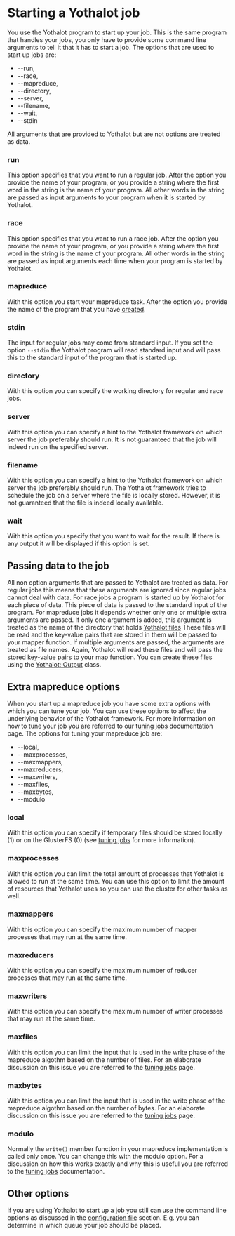 # Starting a Yothalot job

You use the Yothalot program to start up your job. This is the same program
that handles your jobs, you only have to provide some command line arguments
to tell it that it has to start a job. The options that are used to start
up jobs are:

*   --run,
*   --race,
*   --mapreduce,
*   --directory,
*   --server,
*   --filename,
*   --wait,
*   --stdin

All arguments that are provided to Yothalot but are not options are treated
as data.

### run

This option specifies that you want to run a regular job. After the option
you provide the name of your program, or you provide a string where the
first word in the string is the name of your program. All other words in
the string are passed as input arguments to your program when it is started
by Yothalot.


### race

This option specifies that you want to run a race job. After the option
you provide the name of your program, or you provide a string where the
first word in the string is the name of your program. All other words in
the string are passed as input arguments each time when your program is started
by Yothalot.


### mapreduce

With this option you start your mapreduce task. After the option you provide
the name of the program that you have [created](Yothalot/cpp-program "Writing a program").


### stdin

The input for regular jobs may come from standard input. If you set the option
`--stdin` the Yothalot program will read standard input and will pass this to
the standard input of the program that is started up.


### directory

With this option you can specify the working directory for regular and 
race jobs.


### server

With this option you can specify a hint to the Yothalot framework on which
server the job preferably should run. It is not guaranteed that the job
will indeed run on the specified server.


### filename

With this option you can specify a hint to the Yothalot framework on which
server the job preferably should run. The Yothalot framework tries to schedule
the job on a server where the file is locally stored. However, it is not
guaranteed that the file is indeed locally available.


### wait

With this option you specify that you want to wait for the result. If there
is any output it will be displayed if this option is set.


## Passing data to the job

All non option arguments that are passed to Yothalot are treated as data. For
regular jobs this means that these arguments are ignored since regular jobs
cannot deal with data. For race jobs a program is started up by Yothalot for
each piece of data. This piece of data is passed to the standard input of
the program. For mapreduce jobs it depends whether only one or multiple
extra arguments are passed. If only one argument is added, this argument
is treated as the name of the directory that holds [Yothalot files](Yothalot/internalfiles "Internal File Format")
These files will be read and the key-value pairs that are stored in them
will be passed to your mapper function. If multiple arguments are passed,
the arguments are treated as file names. Again, Yothalot will read these
files and will pass the stored key-value pairs to your map function.
You can create these files using the [Yothalot::Output](Yothalot/cpp-output "Output")
class. 


## Extra mapreduce options

When you start up a mapreduce job you have some extra options with which you
can tune your job. You can use these options to affect the underlying behavior
of the Yothalot framework. For more information on how to tune your job you
are referred to our [tuning jobs](Yothalot/tuning "Tuning jobs")
documentation page. The options for tuning your mapreduce job are:

* --local,
* --maxprocesses,
* --maxmappers,
* --maxreducers,
* --maxwriters,
* --maxfiles,
* --maxbytes,
* --modulo

### local

With this option you can specify if temporary files should be stored locally
(1) or on the GlusterFS (0) (see [tuning jobs](Yothalot/tuning "Tuning jobs")
for more information).

### maxprocesses

With this option you can limit the total amount of processes that Yothalot is
allowed to run at the same time. You can use this option to limit the amount
of resources that Yothalot uses so you can use the cluster for other tasks
as well.


### maxmappers

With this option you can specify the maximum number of mapper processes that may run at
the same time. 


### maxreducers

With this option you can specify the maximum number of reducer processes
that may run at the same time.


### maxwriters

With this option you can specify the maximum number of writer processes that
may run at the same time.


### maxfiles

With this option you can limit the input that is used in the write phase
of the mapreduce algothm based on the number of files. For an elaborate
discussion on this issue you are referred to the [tuning jobs](Yothalot/tuning "Tuning jobs")
page.


### maxbytes

With this option you can limit the input that is used in the write phase
of the mapreduce algothm based on the number of bytes. For an elaborate
discussion on this issue you are referred to the [tuning jobs](Yothalot/tuning "Tuning jobs")
page.


### modulo

Normally the `write()` member function in your mapreduce implementation is
called only once. You can change this with the modulo option. For a discussion
on how this works exactly and why this is useful you are referred to the 
[tuning jobs](Yothalot/tuning "Tuning jobs") documentation.


## Other options

If you are using Yothalot to start up a job you still can use the command
line options as discussed in the [configuration file](Yothalot/configuration)
section. E.g. you can determine in which queue your job should be placed.
